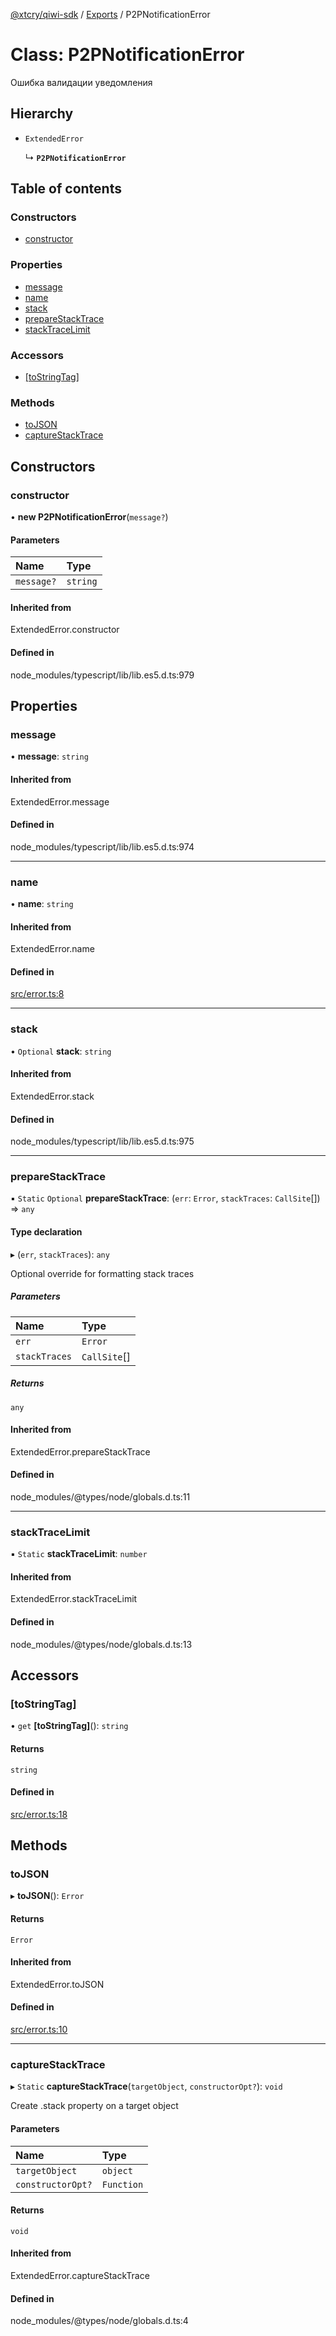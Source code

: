 [@xtcry/qiwi-sdk](../README.md) / [Exports](../modules.md) / P2PNotificationError

# Class: P2PNotificationError

Ошибка валидации уведомления

## Hierarchy

- `ExtendedError`

  ↳ **`P2PNotificationError`**

## Table of contents

### Constructors

- [constructor](P2PNotificationError.md#constructor)

### Properties

- [message](P2PNotificationError.md#message)
- [name](P2PNotificationError.md#name)
- [stack](P2PNotificationError.md#stack)
- [prepareStackTrace](P2PNotificationError.md#preparestacktrace)
- [stackTraceLimit](P2PNotificationError.md#stacktracelimit)

### Accessors

- [[toStringTag]](P2PNotificationError.md#[tostringtag])

### Methods

- [toJSON](P2PNotificationError.md#tojson)
- [captureStackTrace](P2PNotificationError.md#capturestacktrace)

## Constructors

### constructor

• **new P2PNotificationError**(`message?`)

#### Parameters

| Name | Type |
| :------ | :------ |
| `message?` | `string` |

#### Inherited from

ExtendedError.constructor

#### Defined in

node_modules/typescript/lib/lib.es5.d.ts:979

## Properties

### message

• **message**: `string`

#### Inherited from

ExtendedError.message

#### Defined in

node_modules/typescript/lib/lib.es5.d.ts:974

___

### name

• **name**: `string`

#### Inherited from

ExtendedError.name

#### Defined in

[src/error.ts:8](https://github.com/xTCry/node-qiwi-sdk/blob/7746322/src/error.ts#L8)

___

### stack

• `Optional` **stack**: `string`

#### Inherited from

ExtendedError.stack

#### Defined in

node_modules/typescript/lib/lib.es5.d.ts:975

___

### prepareStackTrace

▪ `Static` `Optional` **prepareStackTrace**: (`err`: `Error`, `stackTraces`: `CallSite`[]) => `any`

#### Type declaration

▸ (`err`, `stackTraces`): `any`

Optional override for formatting stack traces

##### Parameters

| Name | Type |
| :------ | :------ |
| `err` | `Error` |
| `stackTraces` | `CallSite`[] |

##### Returns

`any`

#### Inherited from

ExtendedError.prepareStackTrace

#### Defined in

node_modules/@types/node/globals.d.ts:11

___

### stackTraceLimit

▪ `Static` **stackTraceLimit**: `number`

#### Inherited from

ExtendedError.stackTraceLimit

#### Defined in

node_modules/@types/node/globals.d.ts:13

## Accessors

### [toStringTag]

• `get` **[toStringTag]**(): `string`

#### Returns

`string`

#### Defined in

[src/error.ts:18](https://github.com/xTCry/node-qiwi-sdk/blob/7746322/src/error.ts#L18)

## Methods

### toJSON

▸ **toJSON**(): `Error`

#### Returns

`Error`

#### Inherited from

ExtendedError.toJSON

#### Defined in

[src/error.ts:10](https://github.com/xTCry/node-qiwi-sdk/blob/7746322/src/error.ts#L10)

___

### captureStackTrace

▸ `Static` **captureStackTrace**(`targetObject`, `constructorOpt?`): `void`

Create .stack property on a target object

#### Parameters

| Name | Type |
| :------ | :------ |
| `targetObject` | `object` |
| `constructorOpt?` | `Function` |

#### Returns

`void`

#### Inherited from

ExtendedError.captureStackTrace

#### Defined in

node_modules/@types/node/globals.d.ts:4
